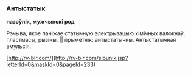 ### Антыстатык
**назоўнік, мужчынскі род**

Рэчыва, якое паніжае статычную электрызацыю хімічных валокнаў, пластмасы, рызіны. || прыметнік: антыстатычны. Антыстатычная эмульсія.

<a rel="author">[http://rv-blr.com/](http://rv-blr.com/slounik.jsp?letterId=0&maskId=0&pageId=233)</a>
